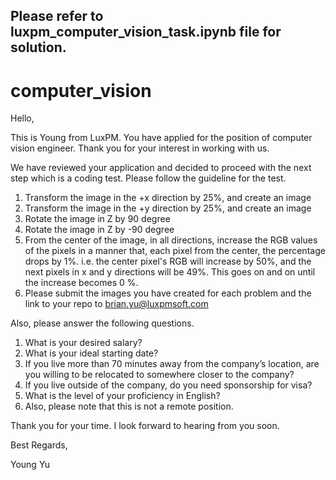 ## Please refer to luxpm_computer_vision_task.ipynb file for solution.

# computer_vision

Hello,

This is Young from LuxPM. You have applied for the position of computer vision engineer. Thank you for your interest in working with us.

We have reviewed your application and decided to proceed with the next step which is a coding test. Please follow the guideline for the test. 

1. Transform the image in the +x direction by 25%, and create an image
2. Transform the image in the +y direction by 25%, and create an image
3. Rotate the image in Z by 90 degree
4. Rotate the image in Z by -90 degree
5. From the center of the image, in all directions, increase the RGB values of the pixels in a manner that, each pixel from the center, the percentage drops by 1%. 
i.e. the center pixel's RGB will increase by 50%, and the next pixels in x and y directions will be 49%. This goes on and on until the increase becomes 0 %.
6. Please submit the images you have created for each problem and the link to your repo to brian.yu@luxpmsoft.com

Also, please answer the following questions.

1. What is your desired salary?
2. What is your ideal starting date?
3. If you live more than 70 minutes away from the company’s location, are you willing to be relocated to somewhere closer to the company?
4. If you live outside of the company, do you need sponsorship for visa?
5. What is the level of your proficiency in English?
6. Also, please note that this is not a remote position.

Thank you for your time. I look forward to hearing from you soon.

Best Regards,

Young Yu
